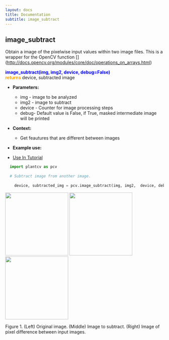 ```yaml
---
layout: docs
title: Documentation
subtitle: image_subtract    
---
```


## image_subtract
Obtain a image of the pixelwise input values within two image files. This is a wrapper for the OpenCV function [] (http://docs.opencv.org/modules/core/doc/operations_on_arrays.html)

<font color='blue'><b>image_subtract(img, img2, device, debug=False)</font></b><br>
<font color='orange'>**returns**</font> device, subtracted image

- **Parameters:**   
  - img - image to be analyzed
  - img2 - image to subtract  
  - device - Counter for image processing steps
  - debug- Default value is False, if True, masked intermediate image will be printed 

- **Context:**  
  - Get feautures that are different between images

- **Example use:**  

 - [Use In Tutorial](http://plantcv.danforthcenter.org/pages/documentation/function_docs/flu_tutorial.html)
 
  ```python
    import plantcv as pcv
    
    # Subtract image from another image. 
    
      device, subtracted_img = pcv.image_subtract(img, img2,  device, debug=True)
  ```
  
  <a href="{{site.baseurl}}/img/documentation_images/image_sub/NIR_SV_270_z2500.png" target="_blank">
  <img src="{{site.baseurl}}/img/documentation_images/image_sub/NIR_SV_270_z2500.png" width="200"></a>
  <a href="{{site.baseurl}}/img/documentation_images/image_sub/4_lp_out_k_1_scale_1_.png" target="_blank">
  <img src="{{site.baseurl}}/img/documentation_images/image_sub/4_lp_out_k_1_scale_1_.png" width="200"></a>
  <a href="{{site.baseurl}}/img/documentation_images/image_sub/5_subtracted.png" target="_blank">
  <img src="{{site.baseurl}}/img/documentation_images/image_sub/5_subtracted.png" width="200"></a>

  Figure 1. (Left) Original image. (Middle) Image to subtract. (Right) Image of pixel difference between input images. 
 
